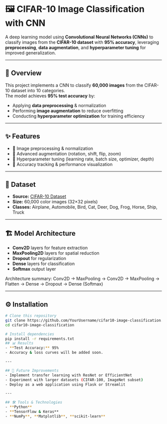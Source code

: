 # 🖼️ CIFAR-10 Image Classification with CNN

A deep learning model using **Convolutional Neural Networks (CNNs)** to classify images from the **CIFAR-10 dataset** with **95% accuracy**, leveraging **preprocessing**, **data augmentation**, and **hyperparameter tuning** for improved generalization.

---

## 📌 Overview
This project implements a CNN to classify **60,000 images** from the CIFAR-10 dataset into 10 categories.  
The model achieves **95% test accuracy** by:
- Applying **data preprocessing** & normalization
- Performing **image augmentation** to reduce overfitting
- Conducting **hyperparameter optimization** for training efficiency

---

## ✨ Features
- 🔹 Image preprocessing & normalization
- 🔹 Advanced augmentation (rotation, shift, flip, zoom)
- 🔹 Hyperparameter tuning (learning rate, batch size, optimizer, depth)
- 🔹 Accuracy tracking & performance visualization

---

## 📂 Dataset
- **Source:** [CIFAR-10 Dataset](https://www.cs.toronto.edu/~kriz/cifar.html)  
- **Size:** 60,000 color images (32×32 pixels)  
- **Classes:** Airplane, Automobile, Bird, Cat, Deer, Dog, Frog, Horse, Ship, Truck  

---

## 🏗 Model Architecture
- **Conv2D** layers for feature extraction
- **MaxPooling2D** layers for spatial reduction
- **Dropout** for regularization
- **Dense** layers for classification
- **Softmax** output layer

Architecture summary:
Conv2D → MaxPooling → Conv2D → MaxPooling → Flatten → Dense → Dropout → Dense (Softmax)


---

## ⚙️ Installation
```bash
# Clone this repository
git clone https://github.com/YourUsername/cifar10-image-classification.git
cd cifar10-image-classification

# Install dependencies
pip install -r requirements.txt
## 📊 Results
- **Test Accuracy:** 95%
- Accuracy & loss curves will be added soon.

---

## 🔮 Future Improvements
- Implement transfer learning with ResNet or EfficientNet
- Experiment with larger datasets (CIFAR-100, ImageNet subset)
- Deploy as a web application using Flask or Streamlit

---

## 🛠 Tools & Technologies
- **Python**
- **TensorFlow & Keras**
- **NumPy**, **Matplotlib**, **scikit-learn**


